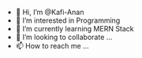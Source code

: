 - 👋 Hi, I’m @Kafi-Anan
- 👀 I’m interested in Programming
- 🌱 I’m currently learning MERN Stack
- 💞️ I’m looking to collaborate ...
- 📫 How to reach me ...

<!---
Kafi-Anan/Kafi-Anan is a ✨ special ✨ repository because its `README.md` (this file) appears on your GitHub profile.
You can click the Preview link to take a look at your changes.
--->
